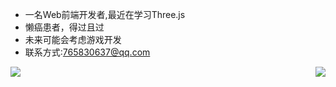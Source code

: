 - 一名Web前端开发者,最近在学习Three.js
- 懒癌患者，得过且过
- 未来可能会考虑游戏开发
- 联系方式:765830637@qq.com
<img align="right" src="https://github-readme-stats-etd35qmyn-kallkago.vercel.app/api/top-langs/?username=KallkaGO&layout=compact）" />
<img align="left" src="https://github-readme-stats-etd35qmyn-kallkago.vercel.app/api?username=KallkaGo&show_icons=true）" />

